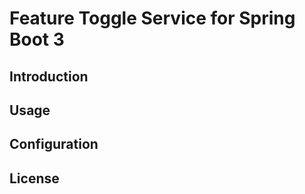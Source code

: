 Feature Toggle Service for Spring Boot 3
=======================================
## Introduction

## Usage

## Configuration

## License